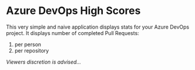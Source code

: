 # Azure DevOps High Scores

This very simple and naive application displays stats for your Azure DevOps project.
It displays number of completed Pull Requests:

1. per person
2. per repository

*Viewers discretion is advised...*